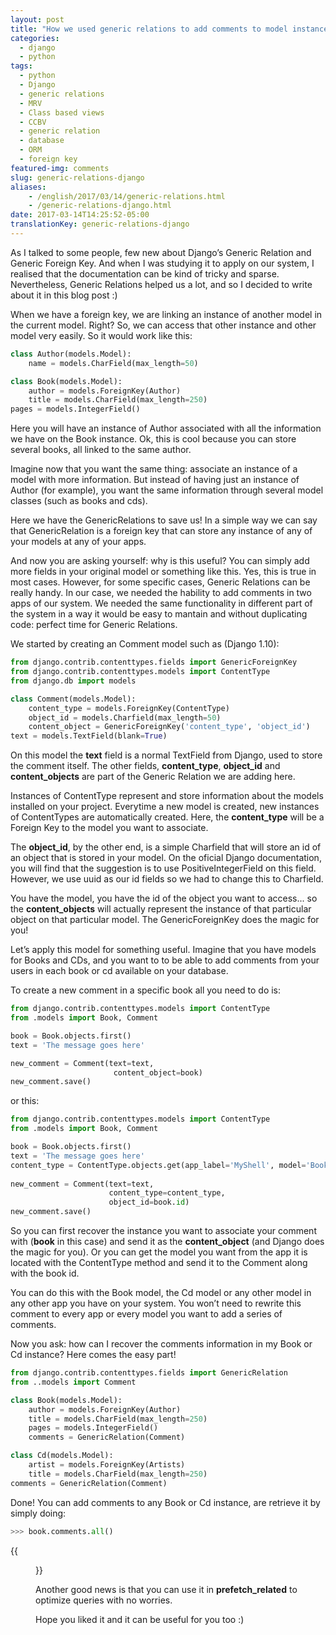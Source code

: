 ```yaml
---
layout: post
title: "How we used generic relations to add comments to model instances"
categories:
  - django
  - python
tags:
  - python
  - Django 
  - generic relations
  - MRV
  - Class based views
  - CCBV
  - generic relation
  - database
  - ORM
  - foreign key
featured-img: comments
slug: generic-relations-django
aliases: 
    - /english/2017/03/14/generic-relations.html
    - /generic-relations-django.html
date: 2017-03-14T14:25:52-05:00
translationKey: generic-relations-django
---
```


As I talked to some people, few new about Django’s Generic Relation and Generic Foreign Key. And when I was studying it to apply on our system, I realised that the documentation can be kind of tricky and sparse. Nevertheless, Generic Relations helped us a lot, and so I decided to write about it in this blog post :)
<!--more-->


When we have a foreign key, we are linking an instance of another model in the current model. Right? So, we can access that other instance and other model very easily. So it would work like this:

```python
class Author(models.Model):
    name = models.CharField(max_length=50)

class Book(models.Model):
    author = models.ForeignKey(Author)
    title = models.CharField(max_length=250)
pages = models.IntegerField()
```

Here you will have an instance of Author associated with all the information we have on the Book instance. 
Ok, this is cool because you can store several books, all linked to the same author.

Imagine now that you want the same thing: associate an instance of a model with more information. But instead of having just an instance of Author (for example), you want the same information through several model classes (such as books and cds).

Here we have the GenericRelations to save us! In a simple way we can say that GenericRelation is a foreign key 
that can store any instance of any of your models at any of your apps.

And now you are asking yourself: why is this useful? You can simply add more fields in your original model or something like this. 
Yes, this is true in most cases. However, for some specific cases, Generic Relations can be really handy. 
In our case, we needed the hability to add comments in two apps of our system. We needed the same functionality in different part of the system in a way it would be easy to mantain and without duplicating code: perfect time for Generic Relations.

We started by creating an Comment model such as (Django 1.10):


```python
from django.contrib.contenttypes.fields import GenericForeignKey
from django.contrib.contenttypes.models import ContentType
from django.db import models

class Comment(models.Model):
    content_type = models.ForeignKey(ContentType)
    object_id = models.Charfield(max_length=50)
    content_object = GenericForeignKey('content_type', 'object_id')
text = models.TextField(blank=True)
```

On this model the **text** field is a normal TextField from Django, used to store the comment itself.
The other fields, **content_type**, **object_id** and **content_objects** are part of the Generic Relation we are adding here.

Instances of ContentType represent and store information about the models installed on your project. 
Everytime a new model is created, new instances of ContentTypes are automatically created. 
Here, the **content_type** will be a Foreign Key to the model you want to associate.

The **object_id**, by the other end, is a simple Charfield that will store an id of an object that 
is stored in your model. On the oficial Django documentation, you will find that the suggestion is to use PositiveIntegerField on this field. However, we use uuid as our id fields so we had to change this to Charfield.

You have the model, you have the id of the object you want to access... so the **content_objects** will actually represent the instance of that particular object on that particular model. The GenericForeignKey does the magic for you!

Let’s apply this model for something useful. Imagine that you have models for Books and CDs, and you want to to be able to add comments from your users in each book or cd available on your database.

To create a new comment in a specific book all you need to do is:

```python
from django.contrib.contenttypes.models import ContentType
from .models import Book, Comment

book = Book.objects.first()
text = 'The message goes here'

new_comment = Comment(text=text,
                       content_object=book)
new_comment.save()
```

or this: 
 
 
```python
from django.contrib.contenttypes.models import ContentType
from .models import Book, Comment

book = Book.objects.first()
text = 'The message goes here'
content_type = ContentType.objects.get(app_label='MyShell', model='Books')
 
new_comment = Comment(text=text,
                      content_type=content_type,
                      object_id=book.id)
new_comment.save()
```
 
So you can first recover the instance you want to associate your comment with (**book** in this case) and send it as the **content_object** 
(and Django does the magic for you). 
Or you can get the model you want from the app it is located with the ContentType method and send it to the Comment along with the book id.

You can do this with the Book model, the Cd model or any other model in any other app you have on your system. You won’t need to rewrite this comment to every app or every model you want to add a series of comments.

Now you ask: how can I recover the comments information in my Book or Cd instance? Here comes the easy part!
 
```python
from django.contrib.contenttypes.fields import GenericRelation
from ..models import Comment

class Book(models.Model):
    author = models.ForeignKey(Author)
    title = models.CharField(max_length=250)
    pages = models.IntegerField()
    comments = GenericRelation(Comment)

class Cd(models.Model):
    artist = models.ForeignKey(Artists)
    title = models.CharField(max_length=250)
comments = GenericRelation(Comment)
```

Done! You can add comments to any Book or Cd instance, are retrieve it by simply doing:

```python
>>> book.comments.all()
```
 
 {{<figure src="https://cdn-images-1.medium.com/max/800/1*mPUc2fU1VPbW6gjbw1DjeQ.gif#center">}}

Another good news is that you can use it in **prefetch_related** to optimize queries with no worries.

Hope you liked it and it can be useful for you too :)

